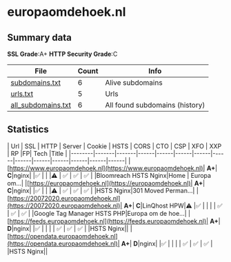 

# europaomdehoek.nl
## Summary data


**SSL Grade**:A+
**HTTP Security Grade**:C


| File       | Count | Info |
|------------|-------|------|
|[subdomains.txt](/data/europaomdehoek.nl/subdomains.txt)|6|Alive subdomains|
|[urls.txt](/data/europaomdehoek.nl/urls.txt)|5|Urls|
|[all_subdomains.txt](/data/europaomdehoek.nl/all_subdomains.txt)|6|All found subdomains (history)|


## Statistics


| Url | SSL | HTTP | Server | Cookie | HSTS | CORS | CTO | CSP | XFO | XXP | RP |FP| Tech |Title |
|--------|-------|-------|------|------|------|------|------|------|------|------|------|------|------|
|[https://www.europaomdehoek.nl](https://www.europaomdehoek.nl)| **A+**| **C**|nginx| |:white_check_mark: | | |:warning: | :white_check_mark: | :white_check_mark: | :white_check_mark: | |Bloomreach HSTS Nginx|Home | Europa om...|
|[https://europaomdehoek.nl](https://europaomdehoek.nl)| **A+**| **C**|nginx| |:white_check_mark: | | |:warning: | :white_check_mark: | :white_check_mark: | :white_check_mark: | |HSTS Nginx|301 Moved Perman...|
|[https://20072020.europaomdehoek.nl](https://20072020.europaomdehoek.nl)| **A+**| **C**|LinQhost HPW|:warning: |:white_check_mark: | | | | :white_check_mark: | :white_check_mark: | :white_check_mark: | |Google Tag Manager HSTS PHP|Europa om de hoe...|
|[https://feeds.europaomdehoek.nl](https://feeds.europaomdehoek.nl)| **A+**| **D**|nginx| |:white_check_mark: | | | | :white_check_mark: | :white_check_mark: | :white_check_mark: | |HSTS Nginx||
|[https://opendata.europaomdehoek.nl](https://opendata.europaomdehoek.nl)| **A+**| **D**|nginx| |:white_check_mark: | | | | :white_check_mark: | :white_check_mark: | :white_check_mark: | |HSTS Nginx||